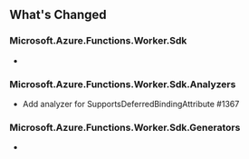 ## What's Changed

<!-- Please add your release notes in the following format:
- My change description (#PR/#issue)
-->

### Microsoft.Azure.Functions.Worker.Sdk <version>

- <entry>

### Microsoft.Azure.Functions.Worker.Sdk.Analyzers <version>

- Add analyzer for SupportsDeferredBindingAttribute #1367

### Microsoft.Azure.Functions.Worker.Sdk.Generators <version>

- <entry>